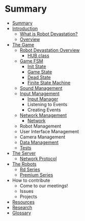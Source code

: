 # Summary

* [Summary](README.md)
* [Introduction](introduction.md)
  * [What is Robot Devastation?](what-is-robot-devastation.md)
  * [Overview](overview.md)
* [The Game](software.md)
  * [Robot Devastation Overview](general-architecture.md)
    * [HUB class](general-architecture/hub-class.md)
  * [Game FSM](game-fsm.md)
    * [Init State](init-state.md)
    * [Game State](game-state.md)
    * [Dead State](dead-state.md)
    * [Finite State Machine](finite-state-machine.md)
  * [Sound Management](sound-management.md)
  * [Input Management](input-management.md)
    * [Input Manager](input-management/input-manager.md)
    * Listening to Events
    * Creating Events
  * [Network Management](network-management.md)
    * [Network](network.md)
  * Robot Management
  * User Interface Management
  * Camera Management
  * [Data Management](data-management.md)
  * [Tests](tests.md)
* [The Server](the-server.md)
  * [Network Protocol](the-server/network-protocol.md)
* [The Robots](robots.md)
  * [Rd Series](rd-series.md)
  * [Premium Series](premium_series.md)
* How to contribute
  * Come to our meetings!
  * Issues
  * Projects
* [Resources](resources.md)
* [Research](research.md)
* [Glossary](GLOSSARY.md)

